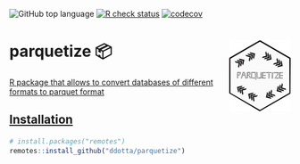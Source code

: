 <!-- badges: start -->
![GitHub top
language](https://img.shields.io/github/languages/top/ddotta/parquetize)
[![R check
status](https://github.com/ddotta/parquetize/workflows/R-CMD-check/badge.svg)](https://github.com/ddotta/parquetize/actions/workflows/check-release.yaml)
[![codecov](https://codecov.io/gh/ddotta/parquetize/branch/main/graph/badge.svg?token=25MHI8O62M)](https://app.codecov.io/gh/ddotta/parquetize?branch=main)
<!-- badges: end -->

# parquetize :package: <a href="https://ddotta.github.io/parquetize/"><img src="man/figures/hex_parquetize.png" align="right" width=110 />

R package that allows to convert databases of different formats to parquet format

## Installation

``` r
# install.packages("remotes")
remotes::install_github("ddotta/parquetize")
```
